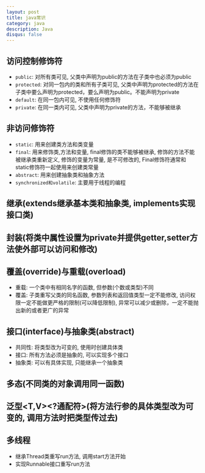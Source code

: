 ```yaml
---
layout: post
title: java常识
category: java
description: Java
disqus: false
---
```


## 访问控制修饰符
* `public`: 对所有类可见, 父类中声明为public的方法在子类中也必须为public
* `protected`: 对同一包内的类和所有子类可见, 父类中声明为protected的方法在子类中要么声明为protected，要么声明为public。不能声明为private
* `default`: 在同一包内可见, 不使用任何修饰符
* `private`: 在同一类内可见, 父类中声明为private的方法，不能够被继承


## 非访问修饰符
* `static`: 用来创建类方法和类变量
* `final`: 用来修饰类,方法和变量, final修饰的类不能够被继承, 修饰的方法不能被继承类重新定义, 修饰的变量为常量, 是不可修改的, Final修饰符通常和static修饰符一起使用来创建类常量
* `abstract`: 用来创建抽象类和抽象方法
* `synchronized和volatile`: 主要用于线程的编程


## 继承(extends继承基本类和抽象类, implements实现接口类)


## 封装(将类中属性设置为private并提供getter,setter方法使外部可以访问和修改)


## 覆盖(override)与重载(overload)
* 重载: 一个类中有相同名字的函数, 但参数(个数或类型)不同
* 覆盖: 子类重写父类的同名函数, 参数列表和返回值类型一定不能修改, 访问权限一定不能做更严格的限制(可以降低限制), 异常可以减少或删除，一定不能抛出新的或者更广的异常


## 接口(interface)与抽象类(abstract)
* 共同性: 将类型改为可变的, 使用时创建具体类
* 接口: 所有方法必须是抽象的, 可以实现多个接口
* 抽象类: 可以有具体实现, 只能继承一个抽象类


## 多态(不同类的对象调用同一函数)


## 泛型<T,V><?通配符>(将方法行参的具体类型改为可变的, 调用方法时把类型传过去)


## 多线程
* 继承Thread类重写run方法, 调用start方法开始
* 实现Runnable接口重写run方法

